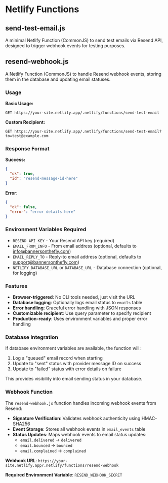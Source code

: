 # Netlify Functions

## send-test-email.js

A minimal Netlify Function (CommonJS) to send test emails via Resend API, designed to trigger webhook events for testing purposes.

## resend-webhook.js

A Netlify Function (CommonJS) to handle Resend webhook events, storing them in the database and updating email statuses.

### Usage

**Basic Usage:**
```
GET https://your-site.netlify.app/.netlify/functions/send-test-email
```

**Custom Recipient:**
```
GET https://your-site.netlify.app/.netlify/functions/send-test-email?to=test@example.com
```

### Response Format

**Success:**
```json
{
  "ok": true,
  "id": "resend-message-id-here"
}
```

**Error:**
```json
{
  "ok": false,
  "error": "error details here"
}
```

### Environment Variables Required

- `RESEND_API_KEY` - Your Resend API key (required)
- `EMAIL_FROM_INFO` - From email address (optional, defaults to info@bannersonthefly.com)
- `EMAIL_REPLY_TO` - Reply-to email address (optional, defaults to support@bannersonthefly.com)
- `NETLIFY_DATABASE_URL` or `DATABASE_URL` - Database connection (optional, for logging)

### Features

- **Browser-triggered**: No CLI tools needed, just visit the URL
- **Database logging**: Optionally logs email status to `emails` table
- **Error handling**: Graceful error handling with JSON responses
- **Customizable recipient**: Use query parameter to specify recipient
- **Production-ready**: Uses environment variables and proper error handling

### Database Integration

If database environment variables are available, the function will:
1. Log a "queued" email record when starting
2. Update to "sent" status with provider message ID on success
3. Update to "failed" status with error details on failure

This provides visibility into email sending status in your database.

### Webhook Function

The `resend-webhook.js` function handles incoming webhook events from Resend:

- **Signature Verification**: Validates webhook authenticity using HMAC-SHA256
- **Event Storage**: Stores all webhook events in `email_events` table
- **Status Updates**: Maps webhook events to email status updates:
  - `email.delivered` → `delivered`
  - `email.bounced` → `bounced`
  - `email.complained` → `complained`

**Webhook URL**: `https://your-site.netlify.app/.netlify/functions/resend-webhook`

**Required Environment Variable**: `RESEND_WEBHOOK_SECRET`
